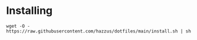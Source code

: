 # Installing 

```
wget -O - https://raw.githubusercontent.com/hazzus/dotfiles/main/install.sh | sh
```
